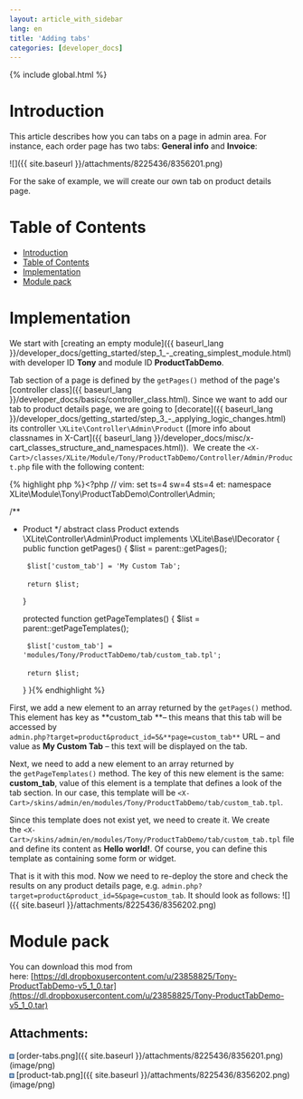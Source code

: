 ```yaml
---
layout: article_with_sidebar
lang: en
title: 'Adding tabs'
categories: [developer_docs]
---
```


{% include global.html %}

# Introduction

This article describes how you can tabs on a page in admin area. For instance, each order page has two tabs: **General info** and **Invoice**: 

![]({{ site.baseurl }}/attachments/8225436/8356201.png)

For the sake of example, we will create our own tab on product details page.

# Table of Contents

*   [Introduction](#introduction)
*   [Table of Contents](#table-of-contents)
*   [Implementation](#implementation)
*   [Module pack](#module-pack)

# Implementation

We start with [creating an empty module]({{ baseurl_lang }}/developer_docs/getting_started/step_1_-_creating_simplest_module.html) with developer ID **Tony** and module ID **ProductTabDemo**.

Tab section of a page is defined by the `getPages()` method of the page's [controller class]({{ baseurl_lang }}/developer_docs/basics/controller_class.html). Since we want to add our tab to product details page, we are going to [decorate]({{ baseurl_lang }}/developer_docs/getting_started/step_3_-_applying_logic_changes.html) its controller `\XLite\Controller\Admin\Product` ([more info about classnames in X-Cart]({{ baseurl_lang }}/developer_docs/misc/x-cart_classes_structure_and_namespaces.html)).  We create the `<X-Cart>/classes/XLite/Module/Tony/ProductTabDemo/Controller/Admin/Product.php` file with the following content: 

{% highlight php %}<?php
// vim: set ts=4 sw=4 sts=4 et:
namespace XLite\Module\Tony\ProductTabDemo\Controller\Admin;

/**
 * Product
 */
abstract class Product extends \XLite\Controller\Admin\Product implements \XLite\Base\IDecorator
{
    public function getPages()
    {
        $list = parent::getPages();

        $list['custom_tab'] = 'My Custom Tab';

        return $list;
    }

    protected function getPageTemplates()
    {
        $list = parent::getPageTemplates();

        $list['custom_tab'] = 'modules/Tony/ProductTabDemo/tab/custom_tab.tpl';

        return $list;
    }
}{% endhighlight %}

First, we add a new element to an array returned by the `getPages()` method. This element has key as **custom_tab **– this means that this tab will be accessed by  
`admin.php?target=product&product_id=5&**page=custom_tab**` URL – and value as **My Custom Tab** – this text will be displayed on the tab.

Next, we need to add a new element to an array returned by the `getPageTemplates()` method. The key of this new element is the same: **custom_tab**, value of this element is a template that defines a look of the tab section. In our case, this template will be `<X-Cart>/skins/admin/en/modules/Tony/ProductTabDemo/tab/custom_tab.tpl`.

Since this template does not exist yet, we need to create it. We create the `<X-Cart>/skins/admin/en/modules/Tony/ProductTabDemo/tab/custom_tab.tpl` file and define its content as **Hello world!**. Of course, you can define this template as containing some form or widget.

That is it with this mod. Now we need to re-deploy the store and check the results on any product details page, e.g. `admin.php?target=product&product_id=5&page=custom_tab`. It should look as follows: ![]({{ site.baseurl }}/attachments/8225436/8356202.png)

# Module pack

You can download this mod from here: [https://dl.dropboxusercontent.com/u/23858825/Tony-ProductTabDemo-v5_1_0.tar](https://dl.dropboxusercontent.com/u/23858825/Tony-ProductTabDemo-v5_1_0.tar)

## Attachments:

![](images/icons/bullet_blue.gif) [order-tabs.png]({{ site.baseurl }}/attachments/8225436/8356201.png) (image/png)  
![](images/icons/bullet_blue.gif) [product-tab.png]({{ site.baseurl }}/attachments/8225436/8356202.png) (image/png)